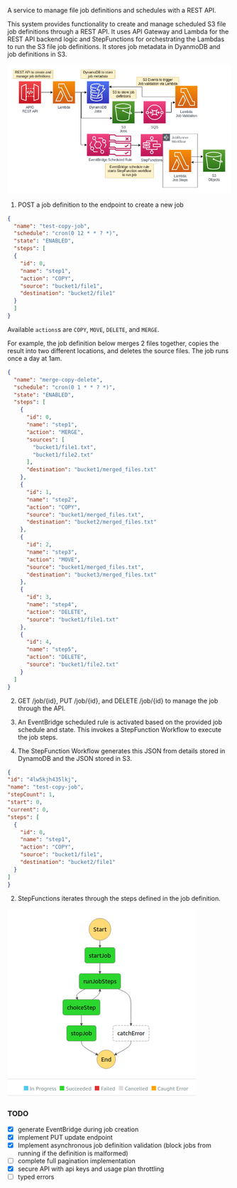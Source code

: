 A service to manage file job definitions and schedules with a REST API.

This system provides functionality to create and manage scheduled S3 file job definitions through a REST API. It uses API Gateway and Lambda for the REST API backend logic and StepFunctions for orchestrating the Lambdas to run the S3 file job definitions. 
It stores job metadata in DyanmoDB and job definitions in S3.


![diagram](./diagram.png)

1. POST a job definition to the endpoint to create a new job
```json
{
  "name": "test-copy-job",
  "schedule": "cron(0 12 * * ? *)",
  "state": "ENABLED",
  "steps": [
  {
    "id": 0,
    "name": "step1",
    "action": "COPY",
    "source": "bucket1/file1",
    "destination": "bucket2/file1"
  }
  ]
}
```
Available `actions`s are `COPY`, `MOVE`, `DELETE`, and `MERGE`. 

For example, the job definition below merges 2 files together, copies the result into two different locations, and deletes the source files. The job runs once a day at 1am.

```json
{
  "name": "merge-copy-delete",
  "schedule": "cron(0 1 * * ? *)",
  "state": "ENABLED",
  "steps": [
    {
      "id": 0,
      "name": "step1",
      "action": "MERGE",
      "sources": [
        "bucket1/file1.txt",
        "bucket1/file2.txt"
      ],
      "destination": "bucket1/merged_files.txt"
    },
    {
      "id": 1,
      "name": "step2",
      "action": "COPY",
      "source": "bucket1/merged_files.txt",
      "destination": "bucket2/merged_files.txt"
    },
    {
      "id": 2,
      "name": "step3",
      "action": "MOVE",
      "source": "bucket1/merged_files.txt",
      "destination": "bucket3/merged_files.txt"
    },
    {
      "id": 3,
      "name": "step4",
      "action": "DELETE",
      "source": "bucket1/file1.txt"
    },
    {
      "id": 4,
      "name": "step5",
      "action": "DELETE",
      "source": "bucket1/file2.txt"
    }
  ]
}
```

2. GET /job/{id}, PUT /job/{id}, and DELETE /job/{id} to manage the job through the API.

3. An EventBridge scheduled rule is activated based on the provided job schedule and state. This invokes a StepFunction Workflow to execute the job steps.


4. The StepFunction Workflow generates this JSON from details stored in DynamoDB and the JSON stored in S3.
```json
{
"id": "4lw5kjh435lkj",
"name": "test-copy-job",
"stepCount": 1,
"start": 0,
"current": 0,
"steps": [
  {
    "id": 0,
    "name": "step1",
    "action": "COPY",
    "source": "bucket1/file1",
    "destination": "bucket2/file1"
  }
]
}
```

2. StepFunctions iterates through the steps defined in the job definition.

![flowchart](./flow.png)

### TODO
- [x] generate EventBridge during job creation
- [x] implement PUT update endpoint
- [x] Implement asynchronous job definition validation (block jobs from running if the definition is malformed)
- [ ] complete full pagination implementation
- [x] secure API with api keys and usage plan throttling
- [ ] typed errors